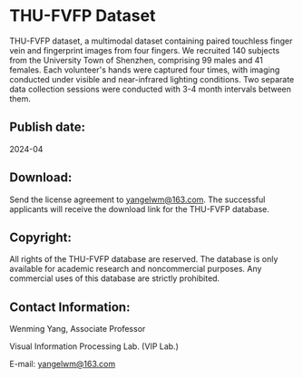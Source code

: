 # THU-FVFP Dataset

THU-FVFP dataset, a multimodal dataset containing paired touchless finger vein and fingerprint images from four fingers. We recruited 140 subjects from the University Town of Shenzhen, comprising 99 males and 41 females. Each volunteer's hands were captured four times, with imaging conducted under visible and near-infrared lighting conditions. Two separate data collection sessions were conducted with 3-4 month intervals between them.

## Publish date:
2024-04

## Download:
Send the license agreement to yangelwm@163.com. The successful applicants will receive the download link for the THU-FVFP database.

## Copyright:
All rights of the THU-FVFP database are reserved. The database is only available for academic research and noncommercial purposes. Any commercial uses of this database are strictly prohibited.

## Contact Information:

Wenming Yang, Associate Professor

Visual Information Processing Lab. (VIP Lab.)

E-mail: yangelwm@163.com
